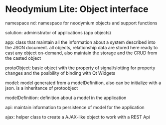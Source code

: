 Neodymium Lite: Object interface
================================

namespace nd:
namespace for neodymium objects and support functions

solution:
administrator of applications (app objects)

app:
class that maintain all the information about a system described into the JSON document. all objects, relationship data are stored here ready to cast any object on-demand, also maintain the storage and the CRUD from the casted object

protoObject:
basic object with the property of signal/slotting for property changes and the posibility of binding with Qt Widgets

model:
model generated from a modelDefinition, also can be initialize with a json. is a inheritance of protoobject

modelDefinition:
definition about a model in the application

api:
maintain information to persistence of model for the application

ajax:
helper class to create a AJAX-like object to work with a REST Api